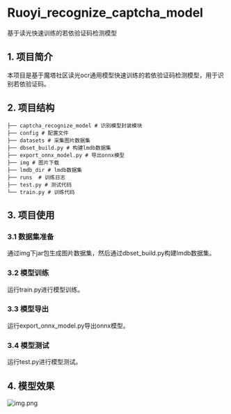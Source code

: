 # Ruoyi_recognize_captcha_model
基于读光快速训练的若依验证码检测模型


## 1. 项目简介
本项目是基于魔塔社区读光ocr通用模型快速训练的若依验证码检测模型，用于识别若依验证码。

## 2. 项目结构
```
├── captcha_recognize_model # 识别模型封装模块
├── config # 配置文件
├── datasets # 采集图片数据集
├── dbset_build.py # 构建lmdb数据集
├── export_onnx_model.py # 导出onnx模型
├── img # 图片下载
├── lmdb_dir # lmdb数据集
├── runs  # 训练日志
├── test.py # 测试代码
└── train.py # 训练代码
```


## 3. 项目使用
### 3.1 数据集准备
通过img下jar包生成图片数据集，然后通过dbset_build.py构建lmdb数据集。

### 3.2 模型训练
运行train.py进行模型训练。 

### 3.3 模型导出
运行export_onnx_model.py导出onnx模型。

### 3.4 模型测试
运行test.py进行模型测试。

## 4. 模型效果
![img.png](img.png)
